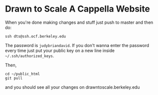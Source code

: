 # Drawn to Scale A Cappella Website

When you're done making changes and stuff just push to master and then do:

```
ssh dts@ssh.ocf.berkeley.edu
```

The password is `judybriandavid`. If you don't wanna enter the password every time just put your public key on a new line inside `~/.ssh/authorized_keys`.

Then,

```
cd ~/public_html
git pull
```

and you should see all your changes on drawntoscale.berkeley.edu
